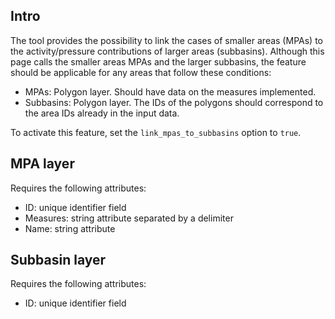## Intro

The tool provides the possibility to link the cases of smaller areas (MPAs) to the activity/pressure contributions of larger areas (subbasins). Although this page calls the smaller areas MPAs and the larger subbasins, the feature should be applicable for any areas that follow these conditions:

- MPAs: Polygon layer. Should have data on the measures implemented.
- Subbasins: Polygon layer. The IDs of the polygons should correspond to the area IDs already in the input data.

To activate this feature, set the `link_mpas_to_subbasins` option to `true`.

## MPA layer

Requires the following attributes:

- ID: unique identifier field
- Measures: string attribute separated by a delimiter
- Name: string attribute

## Subbasin layer

Requires the following attributes:

- ID: unique identifier field
